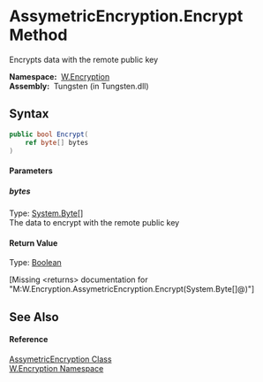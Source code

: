 AssymetricEncryption.Encrypt Method
===================================
   Encrypts data with the remote public key

  **Namespace:**  [W.Encryption][1]  
  **Assembly:**  Tungsten (in Tungsten.dll)

Syntax
------

```csharp
public bool Encrypt(
	ref byte[] bytes
)
```

#### Parameters

##### *bytes*
Type: [System.Byte][2][]  
The data to encrypt with the remote public key

#### Return Value
Type: [Boolean][3]  

[Missing &lt;returns> documentation for "M:W.Encryption.AssymetricEncryption.Encrypt(System.Byte[]@)"]


See Also
--------

#### Reference
[AssymetricEncryption Class][4]  
[W.Encryption Namespace][1]  

[1]: ../README.md
[2]: http://msdn.microsoft.com/en-us/library/yyb1w04y
[3]: http://msdn.microsoft.com/en-us/library/a28wyd50
[4]: README.md